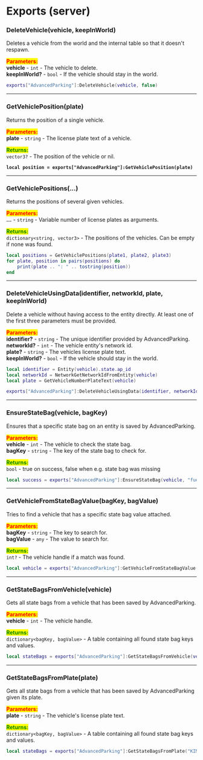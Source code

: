 # Exports (server)

### DeleteVehicle(vehicle, keepInWorld)

Deletes a vehicle from the world and the internal table so that it doesn't respawn.

<mark style="color:red;">**Parameters:**</mark>\
**vehicle** - `int` - The vehicle to delete.\
**keepInWorld?** - `bool` - If the vehicle should stay in the world.

```lua
exports["AdvancedParking"]:DeleteVehicle(vehicle, false)
```



***

### GetVehiclePosition(plate)

Returns the position of a single vehicle.

<mark style="color:red;">**Parameters:**</mark>\
**plate** - `string` - The license plate text of a vehicle.

<mark style="color:green;">**Returns:**</mark>\
`vector3?` - The position of the vehicle or nil.

<pre class="language-lua"><code class="lang-lua"><strong>local position = exports["AdvancedParking"]:GetVehiclePosition(plate)
</strong></code></pre>



***

### GetVehiclePositions(...)

Returns the positions of several given vehicles.

<mark style="color:red;">**Parameters:**</mark>\
**...** - `string` - Variable number of license plates as arguments.

<mark style="color:green;">**Returns:**</mark>\
`dictionary<string, vector3>` - The positions of the vehicles. Can be empty if none was found.

```lua
local positions = GetVehiclePositions(plate1, plate2, plate3)
for plate, position in pairs(positions) do
    print(plate .. ": " .. tostring(position))
end
```



***

### DeleteVehicleUsingData(identifier, networkId, plate, keepInWorld)

Delete a vehicle without having access to the entity directly. At least one of the first three parameters must be provided.

<mark style="color:red;">**Parameters:**</mark>\
**identifier?** - `string` - The unique identifier provided by AdvancedParking.\
**networkId?** - `int` - The vehicle entity's network id.\
**plate?** - `string` - The vehicles license plate text.\
**keepInWorld?** - `bool` - If the vehicle should stay in the world.

```lua
local identifier = Entity(vehicle).state.ap_id
local networkId = NetworkGetNetworkIdFromEntity(vehicle)
local plate = GetVehicleNumberPlateText(vehicle)

exports["AdvancedParking"]:DeleteVehicleUsingData(identifier, networkId, plate, true)
```



***

### EnsureStateBag(vehicle, bagKey)

Ensures that a specific state bag on an entity is saved by AdvancedParking.

<mark style="color:red;">**Parameters:**</mark>\
**vehicle** - `int` - The vehicle to check the state bag.\
**bagKey** - `string` - The key of the state bag to check for.

<mark style="color:green;">**Returns:**</mark>\
`bool` - true on success, false when e.g. state bag was missing

```lua
local success = exports["AdvancedParking"]:EnsureStateBag(vehicle, "fuel")
```



***

### GetVehicleFromStateBagValue(bagKey, bagValue)

Tries to find a vehicle that has a specific state bag value attached.

<mark style="color:red;">**Parameters:**</mark>\
**bagKey** - `string` - The key to search for.\
**bagValue** - `any` - The value to search for.

<mark style="color:green;">**Returns:**</mark>\
`int?` - The vehicle handle if a match was found.

```lua
local vehicle = exports["AdvancedParking"]:GetVehicleFromStateBagValue(bagKey, bagValue)
```



***

### GetStateBagsFromVehicle(vehicle)

Gets all state bags from a vehicle that has been saved by AdvancedParking.

<mark style="color:red;">**Parameters:**</mark>\
**vehicle** - `int` - The vehicle handle.

<mark style="color:green;">**Returns:**</mark>\
`dictionary<bagKey, bagValue>` - A table containing all found state bag keys and values.

```lua
local stateBags = exports["AdvancedParking"]:GetStateBagsFromVehicle(vehicle)
```



***

### GetStateBagsFromPlate(plate)

Gets all state bags from a vehicle that has been saved by AdvancedParking given its plate.

<mark style="color:red;">**Parameters:**</mark>\
**plate** - `string` - The vehicle's license plate text.

<mark style="color:green;">**Returns:**</mark>\
`dictionary<bagKey, bagValue>` - A table containing all found state bag keys and values.

```lua
local stateBags = exports["AdvancedParking"]:GetStateBagsFromPlate("KIMINAZE")
```
